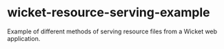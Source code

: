wicket-resource-serving-example
===============================

Example of different methods of serving resource files from a Wicket web application.
